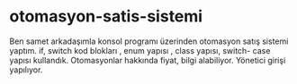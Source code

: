 # otomasyon-satis-sistemi
Ben samet arkadaşımla konsol programı üzerinden otomasyon satış sistemi yaptım. if, switch kod blokları , enum yapısı ,  class yapısı, switch- case yapısı kullandık. Otomasyonlar hakkında fiyat, bilgi alabiliyor. Yönetici girişi yapılıyor.  
